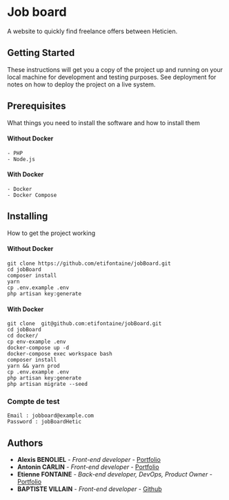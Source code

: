 # Job board

A website to quickly find freelance offers between Heticien.

## Getting Started

These instructions will get you a copy of the project up and running on your local machine for development and testing purposes. See deployment for notes on how to deploy the project on a live system.

## Prerequisites

What things you need to install the software and how to install them

#### Without Docker

```
- PHP
- Node.js
```

#### With Docker

```
- Docker
- Docker Compose
```



## Installing

How to get the project working

#### Without Docker

```
git clone https://github.com/etifontaine/jobBoard.git
cd jobBoard
composer install
yarn
cp .env.example .env
php artisan key:generate
```

#### With Docker

```
git clone  git@github.com:etifontaine/jobBoard.git
cd jobBoard
cd docker/
cp env-example .env
docker-compose up -d
docker-compose exec workspace bash
composer install
yarn && yarn prod
cp .env.example .env
php artisan key:generate
php artisan migrate --seed
```

### Compte de test
```
Email : jobboard@example.com
Password : jobBoardHetic
```

## Authors

* **Alexis BENOLIEL** - *Front-end developer* - [Portfolio](https://www.alexisbenoliel.fr/)
* **Antonin CARLIN** - *Front-end developer* - [Portfolio](https://www.antonincarlin.com/)
* **Etienne FONTAINE** - *Back-end developer, DevOps, Product Owner* - [Portfolio](https://etiennefontaine.fr/)
* **BAPTISTE VILLAIN** - *Front-end developer* - [Github](https://github.com/BaptisteVillain)